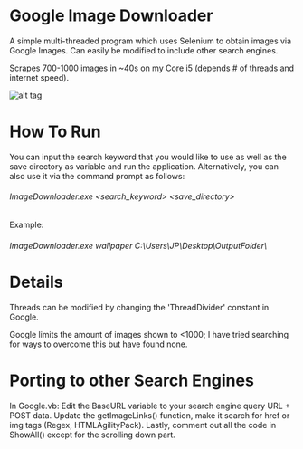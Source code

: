 # Google Image Downloader

A simple multi-threaded program which uses Selenium to obtain images via Google Images.
Can easily be modified to include other search engines.

Scrapes 700-1000 images in ~40s on my Core i5 (depends # of threads and internet speed).

![alt tag](https://raw.githubusercontent.com/jpxue/Google_Image_Downloader/master/app.png)

# How To Run

You can input the search keyword that you would like to use as well as the save directory as variable and run the application.
Alternatively, you can also use it via the command prompt as follows:

###### ImageDownloader.exe <search_keyword> <save_directory>

Example:
###### ImageDownloader.exe wallpaper C:\Users\JP\Desktop\OutputFolder\

# Details
Threads can be modified by changing the 'ThreadDivider' constant in Google.

Google limits the amount of images shown to <1000; I have tried searching for ways to overcome this but have found none.

# Porting to other Search Engines
In Google.vb:
Edit the BaseURL variable to your search engine query URL + POST data. 
Update the getImageLinks() function, make it search for href or img tags (Regex, HTMLAgilityPack).
Lastly, comment out all the code in ShowAll() except for the scrolling down part.
